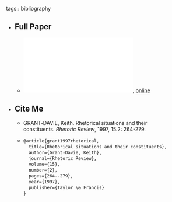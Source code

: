tags:: bibliography

- ## Full Paper
	- ![local copy](../assets/rhetoricLUKE_1685031596995_0.pdf), [online](http://feliciadz.pbworks.com/w/file/fetch/62612156/Rhet%20Situation%20and%20Constituents.pdf)
- ## Cite Me
	- GRANT‐DAVIE, Keith. Rhetorical situations and their constituents. *Rhetoric Review*, 1997, 15.2: 264-279.
	- ```
	  @article{grant1997rhetorical,
	    title={Rhetorical situations and their constituents},
	    author={Grant-Davie, Keith},
	    journal={Rhetoric Review},
	    volume={15},
	    number={2},
	    pages={264--279},
	    year={1997},
	    publisher={Taylor \& Francis}
	  }
	  ```